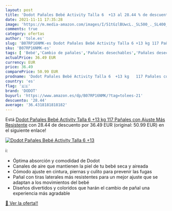 ```yaml
---
layout: post
title: 'Dodot Pañales Bebé Activity Talla 6  +13 al 28.44 % de descuento'
date: 2021-11-11 17:35:28
image: 'https://m.media-amazon.com/images/I/51tGzlBUwcL._SL500_._SL400_.jpg'
comments: true
category: ofertas
author: 'tole.es'
slug: 'B07RP16NMK-es Dodot Pañales Bebé Activity Talla 6 +13 kg 117 Pañales con...'
sku: 'B07RP16NMK-es'
tags: [ 'Bebé','Cambio de pañales','Pañales desechables','Pañales desechables para bebés','Pañales para bebé','bebé','dodot','pañales', ]
actualPrice: 36.49 EUR
currency: EUR
price: 36.49
comparePrice: 50.99 EUR
prodname: 'Dodot Pañales Bebé Activity Talla 6  +13 kg   117 Pañales con Ajuste Más Resistente'
country: 'es'
flag: '🇪🇸'
brand: 'DODOT'
buyurl: 'https://www.amazon.es/dp/B07RP16NMK/?tag=tolees-21'
descuento: '28.44'
average: '36.4318181818182'
---
```


Está [Dodot Pañales Bebé Activity Talla 6  +13 kg   117 Pañales con Ajuste Más Resistente](https://www.amazon.es/dp/B07RP16NMK/?tag=tolees-21) con 28.44 de descuento por 36.49 EUR (original: 50.99 EUR) en el siguiente enlace!

[![Dodot Pañales Bebé Activity Talla 6  +13](https://m.media-amazon.com/images/I/51tGzlBUwcL._SL500_._SL400_.jpg)](https://www.amazon.es/dp/B07RP16NMK/?tag=tolees-21)

ℹ️:

- Óptima absorción y comodidad de Dodot
- Canales de aire que mantienen la piel de tu bebé seca y aireada
- Cómodo ajuste en cintura, piernas y culito para prevenir las fugas
- Pañal con tiras laterales más resistentes para un mejor ajuste que se adaptan a los movimientos del bebé
- Diseños divertidos y coloridos que harán el cambio de pañal una experiencia más agradable

[🛒 Ver la oferta!!](https://www.amazon.es/dp/B07RP16NMK/?tag=tolees-21)
